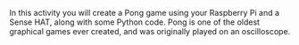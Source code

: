 In this activity you will create a Pong game using your Raspberry Pi and a Sense HAT, along with some Python code. Pong is one of the oldest graphical games ever created, and was originally played on an oscilloscope.

